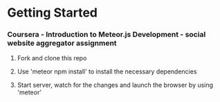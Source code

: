 # Getting Started

### Coursera - Introduction to Meteor.js Development - social website aggregator assignment

1. Fork and clone this repo

1. Use 'meteor npm install' to install the necessary dependencies

1. Start server, watch for the changes and launch the browser by using 'meteor'